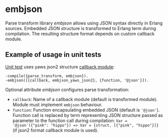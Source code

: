 embjson
=======

Parse transform library *embjson* allows using JSON syntax directly in Erlang sources.
Embedded JSON structure is transformed to Erlang term during compilation. The resulting
structure format depends on custom callback module.

Example of usage in unit tests
------------------------------

[Unit test](src/embjson_tests.erl) uses yaws json2 structure
[callback module](src/embjson_yaws_json2.erl):

```
-compile({parse_transform, embjson}).
-embjson([{callback, embjson_yaws_json2}, {function, '@json'}]).
```

Optional attribute *embjson* configures parse transformation:
* ``callback``: Name of a callback module (default is transformed module).
Module must implement ``embjson`` behaviour.
* ``function``: Function encapsulating embedded JSON (default is ``'@json'``).
Function call is replaced by term representing JSON structure passed as
parameter to the function call during compilation:
``Var = '@json'({"pink": "hippo"}) => Var = {struct, [{"pink", "hippo"}]}``
(if json2 format callback module is used).
